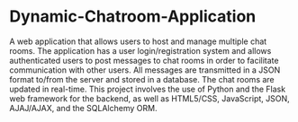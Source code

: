 # Dynamic-Chatroom-Application

A web application that allows users to host and manage multiple chat rooms. The application has a user login/registration system and allows authenticated users to post messages to chat rooms in order to facilitate communication with other users. All messages are transmitted in a JSON format to/from the server and stored in a database. The chat rooms are updated in real-time. This project involves the use of Python and the Flask web framework for the backend, as well as HTML5/CSS, JavaScript, JSON, AJAJ/AJAX, and the SQLAlchemy ORM.
